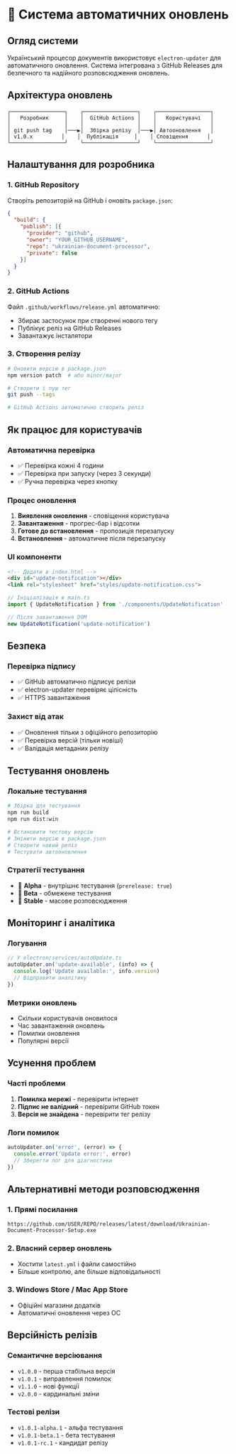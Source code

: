 # 🔄 Система автоматичних оновлень

## Огляд системи

Український процесор документів використовує `electron-updater` для автоматичного оновлення. Система інтегрована з GitHub Releases для безпечного та надійного розповсюдження оновлень.

## Архітектура оновлень

```
┌─────────────────┐    ┌─────────────────┐    ┌─────────────────┐
│   Розробник     │    │  GitHub Actions │    │   Користувачі   │
│                 │    │                 │    │                 │
│ git push tag    │───▶│  Збірка релізу  │───▶│ Автооновлення   │
│ v1.0.x         │    │  Публікація     │    │ Сповіщення      │
└─────────────────┘    └─────────────────┘    └─────────────────┘
```

## Налаштування для розробника

### 1. GitHub Repository
Створіть репозиторій на GitHub і оновіть `package.json`:
```json
{
  "build": {
    "publish": [{
      "provider": "github",
      "owner": "YOUR_GITHUB_USERNAME",
      "repo": "ukrainian-document-processor",
      "private": false
    }]
  }
}
```

### 2. GitHub Actions
Файл `.github/workflows/release.yml` автоматично:
- Збирає застосунок при створенні нового тегу
- Публікує реліз на GitHub Releases
- Завантажує інсталятори

### 3. Створення релізу

```bash
# Оновити версію в package.json
npm version patch  # або minor/major

# Створити і пуш тег
git push --tags

# GitHub Actions автоматично створить реліз
```

## Як працює для користувачів

### Автоматична перевірка
- ✅ Перевірка кожні 4 години
- ✅ Перевірка при запуску (через 3 секунди)
- ✅ Ручна перевірка через кнопку

### Процес оновлення
1. **Виявлення оновлення** - сповіщення користувача
2. **Завантаження** - прогрес-бар і відсотки
3. **Готове до встановлення** - пропозиція перезапуску
4. **Встановлення** - автоматичне після перезапуску

### UI компоненти
```html
<!-- Додати в index.html -->
<div id="update-notification"></div>
<link rel="stylesheet" href="styles/update-notification.css">
```

```typescript
// Ініціалізація в main.ts
import { UpdateNotification } from './components/UpdateNotification'

// Після завантаження DOM
new UpdateNotification('update-notification')
```

## Безпека

### Перевірка підпису
- ✅ GitHub автоматично підписує релізи
- ✅ electron-updater перевіряє цілісність
- ✅ HTTPS завантаження

### Захист від атак
- ✅ Оновлення тільки з офіційного репозиторію
- ✅ Перевірка версій (тільки новіші)
- ✅ Валідація метаданих релізу

## Тестування оновлень

### Локальне тестування
```bash
# Збірка для тестування
npm run build
npm run dist:win

# Встановити тестову версію
# Змінити версію в package.json
# Створити новий реліз
# Тестувати автооновлення
```

### Стратегії тестування
- 🧪 **Alpha** - внутрішнє тестування (`prerelease: true`)
- 🔄 **Beta** - обмежене тестування
- 🚀 **Stable** - масове розповсюдження

## Моніторинг і аналітика

### Логування
```typescript
// У electron/services/autoUpdate.ts
autoUpdater.on('update-available', (info) => {
  console.log('Update available:', info.version)
  // Відправити аналітику
})
```

### Метрики оновлень
- Скільки користувачів оновилося
- Час завантаження оновлень
- Помилки оновлення
- Популярні версії

## Усунення проблем

### Часті проблеми
1. **Помилка мережі** - перевірити інтернет
2. **Підпис не валідний** - перевірити GitHub токен
3. **Версія не знайдена** - перевірити тег релізу

### Логи помилок
```typescript
autoUpdater.on('error', (error) => {
  console.error('Update error:', error)
  // Зберегти лог для діагностики
})
```

## Альтернативні методи розповсюдження

### 1. Прямі посилання
```
https://github.com/USER/REPO/releases/latest/download/Ukrainian-Document-Processor-Setup.exe
```

### 2. Власний сервер оновлень
- Хостити `latest.yml` і файли самостійно
- Більше контролю, але більше відповідальності

### 3. Windows Store / Mac App Store
- Офіційні магазини додатків
- Автоматичні оновлення через ОС

## Версійність релізів

### Семантичне версіювання
- `v1.0.0` - перша стабільна версія
- `v1.0.1` - виправлення помилок
- `v1.1.0` - нові функції
- `v2.0.0` - кардинальні зміни

### Тестові релізи
- `v1.0.1-alpha.1` - альфа тестування  
- `v1.0.1-beta.1` - бета тестування
- `v1.0.1-rc.1` - кандидат релізу
